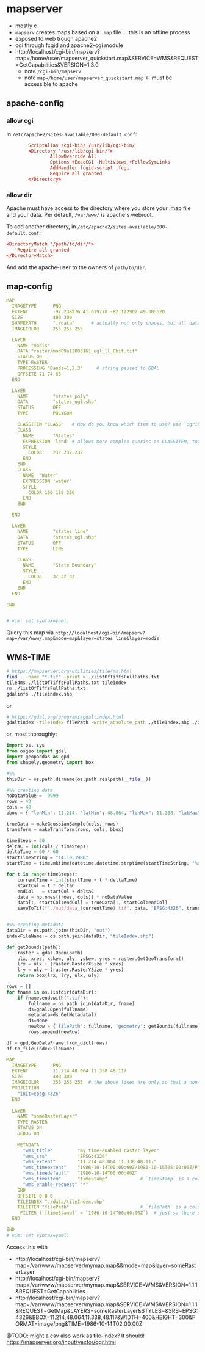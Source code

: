 # mapserver

- mostly c
- `mapserv` creates maps based on a `.map` file ... this is an offline process
- exposed to web trough apache2
- cgi through fcgid and apache2-cgi module
- http://localhost/cgi-bin/mapserv?map=/home/user/mapserver_quickstart.map&SERVICE=WMS&REQUEST=GetCapabilities&VERSION=1.3.0
    - note `/cgi-bin/mapserv`
    - note `map=/home/user/mapserver_quickstart.map` <- must be accessible to apache


## apache-config

### allow cgi
In `/etc/apache2/sites-available/000-default.conf`:
```conf
        ScriptAlias /cgi-bin/ /usr/lib/cgi-bin/
        <Directory "/usr/lib/cgi-bin/">
                AllowOverride All
                Options +ExecCGI -MultiViews +FollowSymLinks
                AddHandler fcgid-script .fcgi
                Require all granted
        </Directory>
```

### allow dir
Apache must have access to the directory where you store your .map file and your data.
Per default, `/var/www/` is apache's webroot. 


To add another directory, in `/etc/apache2/sites-available/000-default.conf`:
```conf
<DirectoryMatch "/path/to/dir/">
    Require all granted
</DirectoryMatch>
```
And add the apache-user to the owners of `path/to/dir`.

## map-config

```yml
MAP
  IMAGETYPE      PNG
  EXTENT         -97.238976 41.619778 -82.122902 49.385620
  SIZE           400 300
  SHAPEPATH      "./data"      # actually not only shapes, but all data
  IMAGECOLOR     255 255 255

  LAYER
    NAME "modis"
    DATA "raster/mod09a12003161_ugl_ll_8bit.tif"
    STATUS ON
    TYPE RASTER
    PROCESSING "Bands=1,2,3"     # string passed to GDAL
    OFFSITE 71 74 65
  END

  LAYER 
    NAME         "states_poly"
    DATA         "states_ugl.shp"
    STATUS       OFF
    TYPE         POLYGON

    CLASSITEM "CLASS"   # How do you know which item to use? use `ogrinfo` to display basic attribute infos
    CLASS
      NAME       "States"
      EXPRESSION 'land' # allows more complex queries on CLASSITEM, too: https://www.mapserver.org/mapfile/expressions.html#expressions
      STYLE
        COLOR    232 232 232
      END
    END
    CLASS
      NAME  "Water"
      EXPRESSION 'water'
      STYLE
        COLOR 150 150 250
      END
    END

  END

  LAYER
    NAME         "states_line"
    DATA         "states_ugl.shp"
    STATUS       OFF
    TYPE         LINE

    CLASS
      NAME       "State Boundary"
      STYLE
        COLOR    32 32 32
      END
    END
  END

END


# vim: set syntax=yaml:
```


Query this map via `http://localhost/cgi-bin/mapserv?map=/var/www/.map&mode=map&layer=states_line&layer=modis`


## WMS-TIME


```bash
# https://mapserver.org/utilities/tile4ms.html
find . -name "*.tif" -print > ./listOfTiffsFullPaths.txt
tile4ms ./listOfTiffsFullPaths.txt tileindex
rm ./listOfTiffsFullPaths.txt
gdalinfo ./tileindex.shp
```

or 
```bash
# https://gdal.org/programs/gdaltindex.html
gdaltindex -tileindex filePath -write_absolute_path ./tileIndex.shp ./data/elev_1.tiff ./data/elev_2.tiff ./data/elev_3.tiff
```

or, most thoroughly:
```python
import os, sys
from osgeo import gdal
import geopandas as gpd
from shapely.geometry import box

#%%
thisDir = os.path.dirname(os.path.realpath(__file__))

#%% creating data
noDataValue = -9999
rows = 40
cols = 40
bbox = { "lonMin": 11.214, "latMin": 48.064, "lonMax": 11.338, "latMax": 48.117 }

trueData = makeGaussianSample(cols, rows)
transform = makeTransform(rows, cols, bbox)

timeSteps = 30
deltaC = int(cols / timeSteps)
deltaTime = 60 * 60
startTimeString = "14.10.1986"
startTime = time.mktime(datetime.datetime.strptime(startTimeString, "%d.%m.%Y").timetuple())

for t in range(timeSteps):
    currentTime = int(startTime + t * deltaTime)
    startCol = t * deltaC
    endCol   = startCol + deltaC
    data = np.ones((rows, cols)) * noDataValue
    data[:, startCol:endCol] = trueData[:, startCol:endCol]
    saveToTif(f"./out/data_{currentTime}.tif", data, "EPSG:4326", transform, noDataValue, currentTime)


#%% creating metadata
dataDir = os.path.join(thisDir, "out")
indexFileName = os.path.join(dataDir, "tileIndex.shp")

def getBounds(path):
    raster = gdal.Open(path)
    ulx, xres, xskew, uly, yskew, yres = raster.GetGeoTransform()
    lrx = ulx + (raster.RasterXSize * xres)
    lry = uly + (raster.RasterYSize * yres)
    return box(lrx, lry, ulx, uly)

rows = []
for fname in os.listdir(dataDir):
    if fname.endswith(".tif"):
        fullname = os.path.join(dataDir, fname)
        ds=gdal.Open(fullname)
        metadata=ds.GetMetadata()
        ds=None
        newRow = {'filePath': fullname, 'geometry': getBounds(fullname),'timeStamp': metadata['timexxx']}
        rows.append(newRow)

df = gpd.GeoDataFrame.from_dict(rows)
df.to_file(indexFileName)
```


```yml
MAP
  IMAGETYPE      PNG
  EXTENT         11.214 48.064 11.338 48.117
  SIZE           400 300
  IMAGECOLOR     255 255 255  # the above lines are only so that a non-wms request works, too.
  PROJECTION
    "init=epsg:4326"
  END
  
  LAYER
    NAME "someRasterLayer"
    TYPE RASTER
    STATUS ON
    DEBUG ON
   
    METADATA
      "wms_title"         "my time-enabled raster layer"
      "wms_srs"           "EPSG:4326"
      "wms_extent"        "11.214 48.064 11.338 48.117"
      "wms_timeextent"    "1986-10-14T00:00:00Z/1986-10-15T05:00:00Z/PT1H"
      "wms_timedefault"   "1986-10-14T00:00:00Z"
      "wms_timeitem"      "timeStamp"            # `timeStamp` is a column in your tileindex-shapefile
      "wms_enable_request" "*"
    END
    OFFSITE 0 0 0
    TILEINDEX "./data/tileIndex.shp"
    TILEITEM "filePath"                          # `filePath` is a column in `tileindex.shp` table with varchar of the filepath to each image
     FILTER (`[timeStamp]` = `1986-10-14T00:00:00Z`)  # just so there's a default value for non-wms requests, too.
  END

END
# vim: set syntax=yaml:
```

Access this with 
- http://localhost/cgi-bin/mapserv?map=/var/www/mapserver/mymap.map&&mode=map&layer=someRasterLayer
- http://localhost/cgi-bin/mapserv?map=/var/www/mapserver/mymap.map&SERVICE=WMS&VERSION=1.1.1&REQUEST=GetCapabilities
- http://localhost/cgi-bin/mapserv?map=/var/www/mapserver/mymap.map&SERVICE=WMS&VERSION=1.1.1&REQUEST=GetMap&LAYERS=someRasterLayer&STYLES=&SRS=EPSG:4326&BBOX=11.214,48.064,11.338,48.117&WIDTH=400&HEIGHT=300&FORMAT=image/png&TIME=1986-10-14T02:00:00Z


@TODO: might a csv also work as tile-index? It should! https://mapserver.org/input/vector/ogr.html